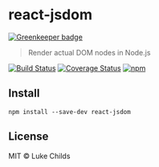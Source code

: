 # react-jsdom

[![Greenkeeper badge](https://badges.greenkeeper.io/lukechilds/react-jsdom.svg)](https://greenkeeper.io/)

> Render actual DOM nodes in Node.js

[![Build Status](https://travis-ci.org/lukechilds/react-jsdom.svg?branch=master)](https://travis-ci.org/lukechilds/react-jsdom)
[![Coverage Status](https://coveralls.io/repos/github/lukechilds/react-jsdom/badge.svg?branch=master)](https://coveralls.io/github/lukechilds/react-jsdom?branch=master)
[![npm](https://img.shields.io/npm/v/react-jsdom.svg)](https://www.npmjs.com/package/react-jsdom)

## Install

```
npm install --save-dev react-jsdom
```

## License

MIT © Luke Childs
